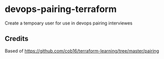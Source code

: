 # devops-pairing-terraform
Create a tempoary user for use in devops pairing interviewes

## Credits
Based of https://github.com/cob16/terraform-learning/tree/master/pairing

